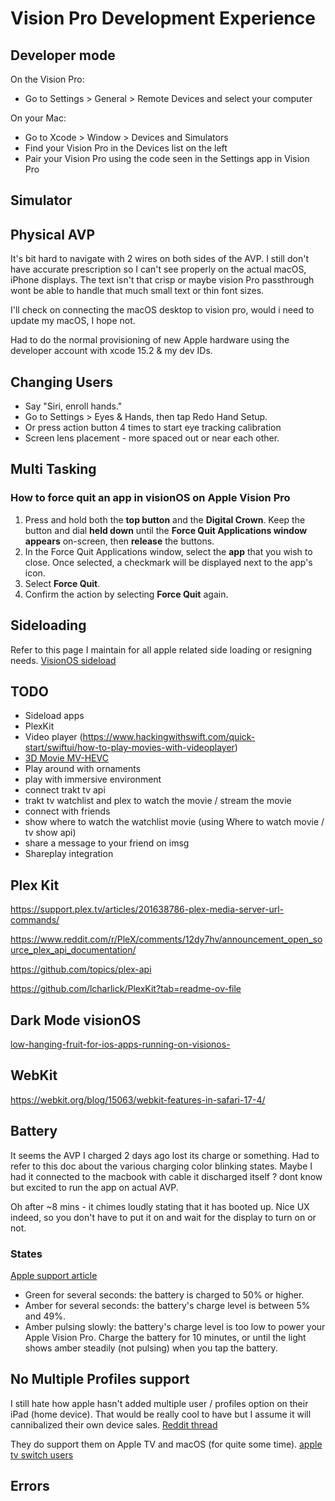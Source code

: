 
# Vision Pro Development Experience


## Developer mode

On the Vision Pro:

- Go to Settings > General > Remote Devices and select your computer

On your Mac:

- Go to Xcode > Window > Devices and Simulators
- Find your Vision Pro in the Devices list on the left
- Pair your Vision Pro using the code seen in the Settings app in Vision Pro

## Simulator


## Physical AVP

It's bit hard to navigate with 2 wires on both sides of the AVP. 
I still don't have accurate prescription so I can't see properly on the actual macOS, iPhone displays. The text isn't that crisp or maybe vision Pro passthrough wont be able to handle that much small text or thin font sizes.

I'll check on connecting the macOS desktop to vision pro, would i need to update my macOS, I hope not.


Had to do the normal provisioning of new Apple hardware using the developer account with xcode 15.2 & my dev IDs.



## Changing Users


- Say "Siri, enroll hands."
- Go to Settings > Eyes & Hands, then tap Redo Hand Setup.
- Or press action button 4 times to start eye tracking calibration
- Screen lens placement - more spaced out or near each other.

## Multi Tasking

### How to force quit an app in visionOS on Apple Vision Pro

1. Press and hold both the **top button** and the **Digital Crown**. Keep the button and dial **held down** until the **Force Quit Applications window appears** on-screen, then **release** the buttons.
2. In the Force Quit Applications window, select the **app** that you wish to close. Once selected, a checkmark will be displayed next to the app's icon.
3. Select **Force Quit**.
4. Confirm the action by selecting **Force Quit** again.

## Sideloading

Refer to this page I maintain for all apple related side loading or resigning needs.
[VisionOS sideload](/ios/config/resigning#visionOS)




## TODO


- Sideload apps
- PlexKit
- Video player (https://www.hackingwithswift.com/quick-start/swiftui/how-to-play-movies-with-videoplayer)
- [3D Movie MV-HEVC](360_Video.md#3D%20Video)
- Play around with ornaments
- play with immersive environment
- connect trakt tv api
- trakt tv watchlist and plex to watch the movie / stream the movie
- connect with friends
- show where to watch the watchlist movie (using Where to watch movie / tv show api)
- share a message to your friend on imsg
- Shareplay integration




## Plex Kit


https://support.plex.tv/articles/201638786-plex-media-server-url-commands/

https://www.reddit.com/r/PleX/comments/12dy7hv/announcement_open_source_plex_api_documentation/

https://github.com/topics/plex-api


https://github.com/lcharlick/PlexKit?tab=readme-ov-file



## Dark Mode visionOS

[low-hanging-fruit-for-ios-apps-running-on-visionos-](https://medium.com/@timonus/low-hanging-fruit-for-ios-apps-running-on-visionos-08a85db0fb31)


## WebKit

https://webkit.org/blog/15063/webkit-features-in-safari-17-4/



## Battery

It seems the AVP I charged 2 days ago lost its charge or something. Had to refer to this doc about the various charging color blinking states.
Maybe I had it connected to the macbook with cable it discharged itself ? dont know but excited to run the app on actual AVP.

Oh after ~8 mins - it chimes loudly stating that it has booted up. Nice UX indeed, so you don't have to put it on and wait for the display to turn on or not.

### States

[Apple support article](https://support.apple.com/en-us/117740) 
- Green for several seconds: the battery is charged to 50% or higher.
- Amber for several seconds: the battery's charge level is between 5% and 49%.
- Amber pulsing slowly: the battery's charge level is too low to power your Apple Vision Pro. Charge the battery for 10 minutes, or until the light shows amber steadily (not pulsing) when you tap the battery.

## No Multiple Profiles support

I still hate how apple hasn't added multiple user / profiles option on their iPad (home device). That would be really cool to have but I assume it will cannibalized their own device sales.
[Reddit thread](https://www.reddit.com/r/AppleVisionPro/comments/1ai4re3/no_multiple_profile_support_is_a_seriously_flawed/)

They do support them on Apple TV and macOS (for quite some time).
[apple tv switch users](https://support.apple.com/guide/tv/switch-users-in-the-profiles-tab-atvb5f549664/tvos)



## Errors


